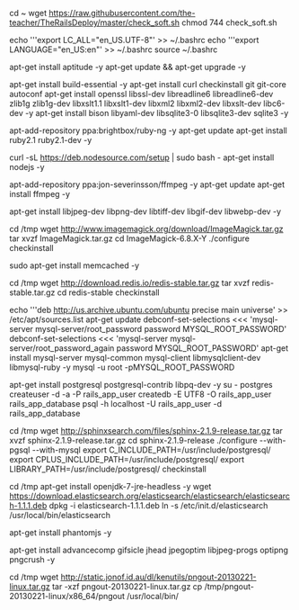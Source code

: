 cd ~
wget https://raw.githubusercontent.com/the-teacher/TheRailsDeploy/master/check_soft.sh
chmod 744 check_soft.sh

echo '''export LC_ALL="en_US.UTF-8"' >> ~/.bashrc
echo '''export LANGUAGE="en_US:en"'  >> ~/.bashrc
source ~/.bashrc

apt-get install aptitude -y
apt-get update && apt-get upgrade -y

apt-get install build-essential -y
apt-get install curl checkinstall git git-core autoconf
apt-get install openssl libssl-dev libreadline6 libreadline6-dev zlib1g zlib1g-dev libxslt1.1 libxslt1-dev libxml2 libxml2-dev libxslt-dev libc6-dev -y
apt-get install bison libyaml-dev libsqlite3-0 libsqlite3-dev sqlite3 -y

apt-add-repository ppa:brightbox/ruby-ng -y
apt-get update
apt-get install ruby2.1 ruby2.1-dev -y

curl -sL https://deb.nodesource.com/setup | sudo bash -
apt-get install nodejs -y

apt-add-repository ppa:jon-severinsson/ffmpeg -y
apt-get update
apt-get install ffmpeg -y

apt-get install libjpeg-dev libpng-dev libtiff-dev libgif-dev libwebp-dev -y

cd /tmp
wget http://www.imagemagick.org/download/ImageMagick.tar.gz
tar xvzf ImageMagick.tar.gz
cd ImageMagick-6.8.X-Y
./configure
checkinstall

sudo apt-get install memcached -y

cd /tmp
wget http://download.redis.io/redis-stable.tar.gz
tar xvzf redis-stable.tar.gz
cd redis-stable
checkinstall

echo '''deb http://us.archive.ubuntu.com/ubuntu precise main universe' >> /etc/apt/sources.list
apt-get update
debconf-set-selections <<< 'mysql-server mysql-server/root_password password MYSQL_ROOT_PASSWORD'
debconf-set-selections <<< 'mysql-server mysql-server/root_password_again password MYSQL_ROOT_PASSWORD'
apt-get install mysql-server mysql-common mysql-client libmysqlclient-dev libmysql-ruby -y
mysql -u root -pMYSQL_ROOT_PASSWORD

apt-get install postgresql postgresql-contrib libpq-dev -y
su - postgres
createuser -d -a -P rails_app_user
createdb -E UTF8 -O rails_app_user rails_app_database
psql -h localhost -U rails_app_user -d rails_app_database

cd /tmp
wget http://sphinxsearch.com/files/sphinx-2.1.9-release.tar.gz
tar xvzf sphinx-2.1.9-release.tar.gz
cd sphinx-2.1.9-release
./configure --with-pgsql --with-mysql
export C_INCLUDE_PATH=/usr/include/postgresql/
export CPLUS_INCLUDE_PATH=/usr/include/postgresql/
export LIBRARY_PATH=/usr/include/postgresql/
checkinstall

cd /tmp
apt-get install openjdk-7-jre-headless -y
wget https://download.elasticsearch.org/elasticsearch/elasticsearch/elasticsearch-1.1.1.deb
dpkg -i elasticsearch-1.1.1.deb
ln -s /etc/init.d/elasticsearch /usr/local/bin/elasticsearch

apt-get install phantomjs -y

apt-get install advancecomp gifsicle jhead jpegoptim libjpeg-progs optipng pngcrush -y

cd /tmp
wget http://static.jonof.id.au/dl/kenutils/pngout-20130221-linux.tar.gz
tar -xzf pngout-20130221-linux.tar.gz
cp /tmp/pngout-20130221-linux/x86_64/pngout /usr/local/bin/


